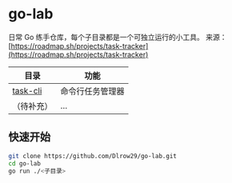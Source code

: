 # go-lab

日常 Go 练手仓库，每个子目录都是一个可独立运行的小工具。
来源：[https://roadmap.sh/projects/task-tracker](https://roadmap.sh/projects/task-tracker)

| 目录 | 功能 |
|---|---|
| [task-cli](./task-cli) | 命令行任务管理器 |
| （待补充） | … | … |

## 快速开始

```bash
git clone https://github.com/Dlrow29/go-lab.git
cd go-lab
go run ./<子目录>
